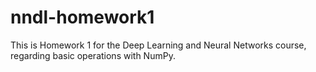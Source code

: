 # nndl-homework1
This is Homework 1 for the Deep Learning and Neural Networks course, regarding basic operations with NumPy.
